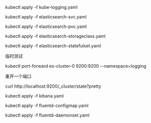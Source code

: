 kubectl apply -f kube-logging.yaml

kubectl apply -f elasticsearch-svc.yaml

kubectl apply -f elasticsearch-pvc.yaml

kubectl apply -f elasticsearch-storageclass.yaml

kubectl apply -f elasticsearch-statefulset.yaml

临时测试

kubectl port-forward es-cluster-0 9200:9200 --namespace=logging

重开一个端口

curl http://localhost:9200/_cluster/state?pretty

kubectl apply -f kibana.yaml

kubectl apply -f fluentd-configmap.yaml


kubectl apply -f fluentd-daemonset.yaml
